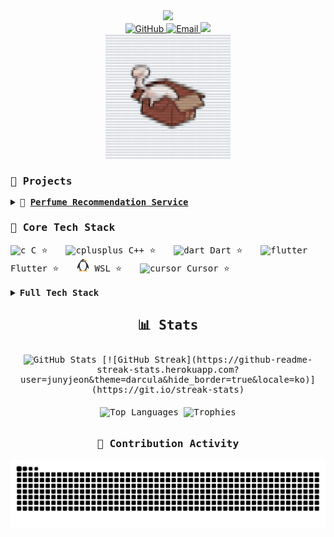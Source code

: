 <div align="center">
  <img src="https://capsule-render.vercel.app/api?type=waving&color=gradient&height=200&section=header&text=Juny%20Jeon&fontSize=70&animation=fadeIn&fontAlignY=38&desc=Developer%20from%20South%20Korea&descAlignY=55&descAlign=62" />
</div>

<div align="center">
  <a href="https://github.com/junyjeon" target="_blank">
    <img src="https://img.shields.io/badge/GitHub-181717?style=flat-square&logo=github&logoColor=white" alt="GitHub" />
  </a>
  <a href="mailto:jjy8479@naver.com" target="_blank">
    <img src="https://img.shields.io/badge/Email-EA4335?style=flat-square&logo=gmail&logoColor=white" alt="Email" />
  </a>
  <img src="https://visitor-badge.laobi.icu/badge?page_id=junyjeon.junyjeon&left_color=darkcyan&right_color=darkgrey"  />
</div>

<!-- <h3 align="center">👨‍💻 [Your title here]</h3>

<p align="center">
  <em>[Your introduction here]</em>
</p> -->

<samp>
<div align="center">
  <img height="200" src="./AsciiArt.svg"  />
</div>

<!--
###

<div align="center">
  <img src="https://img.shields.io/static/v1?message=LinkedIn&logo=linkedin&label=&color=0077B5&logoColor=white&labelColor=&style=for-the-badge" height="25" alt="linkedin logo"  />
  <img src="https://img.shields.io/static/v1?message=Youtube&logo=youtube&label=&color=FF0000&logoColor=white&labelColor=&style=for-the-badge" height="25" alt="youtube logo"  />
  <img src="https://img.shields.io/static/v1?message=Twitter&logo=twitter&label=&color=1DA1F2&logoColor=white&labelColor=&style=for-the-badge" height="25" alt="twitter logo"  />
</div>
-->
###

<!-- <h3 align="left">🚀 About Me</h3> -->
<!-- 
<p align="left">
  Your introduction will go here
</p> -->

<h3 align="left">💼 Projects</h3>

<details>
<summary><strong>🌸 <a href="https://github.com/junyjeon/preference">Perfume Recommendation Service</a></strong></summary>

<div>
  <img src="https://img.shields.io/badge/Flutter-02569B?style=flat&logo=flutter&logoColor=white" alt="Flutter"/>
  <img src="https://img.shields.io/badge/Neo4j-008CC1?style=flat&logo=neo4j&logoColor=white" alt="Neo4j"/>
  <img src="https://img.shields.io/badge/GPT--4-412991?style=flat&logo=openai&logoColor=white" alt="GPT-4"/>
</div>

  - 📱 Perfume recommendation app built with Flutter and Neo4j graph database
  - 🤖 Implemented keyword extraction from user reviews using GPT-4
  - 🔍 Created graph-based recommendation system using extracted keywords

  <b>Tech Stack:</b>
  - Flutter, Riverpod, go_router
  - Neo4j graph database, GPT-4 API
  - Material Design 3

  <b>Key Features:</b>
  - AI-powered review keyword extraction
  - Graph visualization of perfume relationships
  - Personalized recommendations based on semantic analysis
</details>

<h3 align="left">🔨 Core Tech Stack</h3>

<div align="left">
  <img src="https://cdn.jsdelivr.net/gh/devicons/devicon/icons/c/c-original.svg" height="20" alt="c" /> C ⭐
  <img width="12" />
  <img src="https://cdn.jsdelivr.net/gh/devicons/devicon/icons/cplusplus/cplusplus-original.svg" height="20" alt="cplusplus" /> C++ ⭐
  <img width="12" />
  <img src="https://cdn.jsdelivr.net/gh/devicons/devicon/icons/dart/dart-original.svg" height="20" alt="dart" /> Dart ⭐
  <img width="12" />
  <img src="https://cdn.jsdelivr.net/gh/devicons/devicon/icons/flutter/flutter-original.svg" height="20" alt="flutter" /> Flutter ⭐
  <img width="12" />
  <img src="https://raw.githubusercontent.com/twitter/twemoji/master/assets/svg/1f427.svg" height="20" alt="penguin" /> WSL ⭐
  <img width="12" />
  <img src="https://cursor.sh/brand/icon.svg" height="20" alt="cursor" /> Cursor ⭐
</div>
<br>

<details>
<summary><strong>Full Tech Stack</strong></summary>

Languages:
<div align="left">
  <img src="https://cdn.jsdelivr.net/gh/devicons/devicon/icons/c/c-original.svg" height="20" alt="c" /> C
  <img width="12" />
  <img src="https://cdn.jsdelivr.net/gh/devicons/devicon/icons/cplusplus/cplusplus-original.svg" height="20" alt="cplusplus" /> C++
  <img width="12" />
  <img src="https://cdn.jsdelivr.net/gh/devicons/devicon/icons/rust/rust-original.svg" height="20" alt="rust" /> Rust
  <img width="12" />
  <img src="https://cdn.jsdelivr.net/gh/devicons/devicon/icons/python/python-original.svg" height="20" alt="python" /> Python
  <img width="12" />
  <img src="https://cdn.jsdelivr.net/gh/devicons/devicon/icons/javascript/javascript-original.svg" height="20" alt="javascript" /> JavaScript
  <img width="12" />
  <img src="https://cdn.jsdelivr.net/gh/devicons/devicon/icons/typescript/typescript-original.svg" height="20" alt="typescript" /> TypeScript
  <img width="12" />
  <img src="https://cdn.jsdelivr.net/gh/devicons/devicon/icons/dart/dart-original.svg" height="20" alt="dart" /> Dart
</div>

LLM Models:
<div align="left">
  <img src="https://upload.wikimedia.org/wikipedia/commons/0/04/ChatGPT_logo.svg" height="20" alt="gpt4" /> GPT
  <img width="12" />
  <img src="./assets/claude-color.png" height="20" alt="claude" /> Claude
  <img width="12" />
  <img src="https://www.gstatic.com/lamda/images/favicon_v1_150160cddff7f294ce30.svg" height="20" alt="gemini" /> Gemini
  <img width="12" />
  <img src="./assets/ollama.png" height="20" alt="llama" /> Llama
  <img width="12" />
  <img src="https://play-lh.googleusercontent.com/d2zqBFBEymSZKaVg_dRo1gh3hBFn7_Kl9rO74xkDmnJeLgDW0MoJD3cUx0QzZN6jdsg=w240-h480-rw" height="20" alt="deepseek" /> Deepseek
  <img width="12" />
  <img src="https://x.com/favicon.ico" height="20" alt="grok" /> Grok
</div>

LLM Tools:
<div align="left">
  <img src="https://python.langchain.com/img/favicon.ico" height="20" alt="langchain" /> Langchain
  <img width="12" />
  <img src="https://smith.langchain.com/favicon.ico" height="20" alt="langsmith" /> LangSmith
</div>

Search Engines:
<div align="left">
  <img src="https://cdn.jsdelivr.net/gh/devicons/devicon/icons/elasticsearch/elasticsearch-original.svg" height="20" alt="elasticsearch" /> ElasticSearch
  <img width="12" />
  <img src="https://tantivy-search.github.io/logo/tantivy-logo.png" height="20" alt="tantivy" /> Tantivy
</div>

Frontend:
<div align="left">
  <img src="https://cdn.jsdelivr.net/gh/devicons/devicon/icons/html5/html5-original.svg" height="20" alt="html5" /> HTML5
  <img width="12" />
  <img src="https://cdn.jsdelivr.net/gh/devicons/devicon/icons/css3/css3-original.svg" height="20" alt="css3" /> CSS3
  <img width="12" />
  <img src="https://cdn.jsdelivr.net/gh/devicons/devicon/icons/react/react-original.svg" height="20" alt="react" /> React
  <img width="12" />
  <img src="https://cdn.jsdelivr.net/gh/devicons/devicon/icons/tailwindcss/tailwindcss-original-wordmark.svg" height="20" alt="tailwindcss" /> TailwindCSS
  <img width="12" />
  <img src="https://cdn.jsdelivr.net/gh/devicons/devicon/icons/bootstrap/bootstrap-original.svg" height="20" alt="bootstrap" /> Bootstrap
  <img width="12" />
  <img src="https://cdn.jsdelivr.net/gh/devicons/devicon/icons/flutter/flutter-original.svg" height="20" alt="flutter" /> Flutter
  <img width="12" />
  <img src="https://cdn.jsdelivr.net/gh/devicons/devicon/icons/electron/electron-original.svg" height="20" alt="electron" /> Electron
  <img width="12" />
  <img src="https://avatars.githubusercontent.com/u/54536011" height="20" alt="tauri" /> Tauri 2.0
</div>

Design Tools:
<div align="left">
  <img src="https://cdn.jsdelivr.net/gh/devicons/devicon/icons/figma/figma-original.svg" height="20" alt="figma" /> Figma
  <img width="12" />
  <img src="https://cdn.jsdelivr.net/gh/devicons/devicon/icons/sketch/sketch-original.svg" height="20" alt="sketch" /> Sketch
</div>

CMS:
<div align="left">
  <img src="https://cdn.jsdelivr.net/gh/devicons/devicon/icons/wordpress/wordpress-original.svg" height="20" alt="wordpress" /> WordPress
  <img width="12" />
  <img src="https://cdn.jsdelivr.net/gh/devicons/devicon/icons/webflow/webflow-original.svg" height="20" alt="webflow" /> Webflow
</div>

Backend:
<div align="left">
  <img src="https://cdn.jsdelivr.net/gh/devicons/devicon/icons/fastapi/fastapi-original.svg" height="20" alt="fastapi" /> FastAPI
  <img width="12" />
  <img src="https://cdn.jsdelivr.net/gh/devicons/devicon/icons/postgresql/postgresql-original.svg" height="20" alt="postgresql" /> PostgreSQL
  <img width="12" />
  <img src="https://cdn.jsdelivr.net/gh/devicons/devicon/icons/mysql/mysql-original.svg" height="20" alt="mysql" /> MySQL
  <img width="12" />
  <img src="https://cdn.jsdelivr.net/gh/devicons/devicon/icons/redis/redis-original.svg" height="20" alt="redis" /> Redis
</div>

Testing & Automation:
<div align="left">
  <img src="https://cdn.jsdelivr.net/gh/devicons/devicon/icons/selenium/selenium-original.svg" height="20" alt="selenium" /> Selenium
  <img width="12" />
  <img src="https://cdn.jsdelivr.net/gh/devicons/devicon/icons/python/python-original.svg" height="20" alt="bs4" /> BeautifulSoup4
  <img width="12" />
  <img src="https://raw.githubusercontent.com/twitter/twemoji/master/assets/svg/1f916.svg" height="20" alt="robot" /> MacroRecord
</div>

DevOps:
<div align="left">
  <img src="https://cdn.jsdelivr.net/gh/devicons/devicon/icons/git/git-original.svg" height="20" alt="git" /> Git
  <img width="12" />
  <img src="https://cdn.jsdelivr.net/gh/devicons/devicon/icons/cmake/cmake-original.svg" height="20" alt="make" /> Make
  <img width="12" />
  <img src="https://cdn.jsdelivr.net/gh/devicons/devicon/icons/docker/docker-original.svg" height="20" alt="docker" /> Docker
  <img width="12" />
  <img src="https://cdn.jsdelivr.net/gh/devicons/devicon/icons/amazonwebservices/amazonwebservices-plain-wordmark.svg" height="20" alt="aws" /> AWS
  <img width="12" />
  <img src="https://cdn.jsdelivr.net/gh/devicons/devicon/icons/nginx/nginx-original.svg" height="20" alt="nginx" /> Nginx
  <img width="12" />
  <img src="https://raw.githubusercontent.com/twitter/twemoji/master/assets/svg/1f427.svg" height="20" alt="penguin" /> WSL
</div>

IDEs & Editors:
<div align="left">
  <img src="https://cdn.jsdelivr.net/gh/devicons/devicon/icons/vim/vim-original.svg" height="20" alt="vim" /> Vim
  <img width="12" />
  <img src="https://cdn.jsdelivr.net/gh/devicons/devicon/icons/vscode/vscode-original.svg" height="20" alt="vscode" /> VSCode
  <img width="12" />
  <img src="./assets/cursor.png" height="20" alt="cursor" /> Cursor
  <img width="12" />
  <img src="https://cdn.jsdelivr.net/gh/devicons/devicon/icons/xcode/xcode-original.svg" height="20" alt="xcode" /> Xcode
</div>

Data Science:
<div align="left">
  <img src="https://cdn.jsdelivr.net/gh/devicons/devicon/icons/jupyter/jupyter-original.svg" height="20" alt="jupyter" /> Jupyter
</div>

Game Development:
<div align="left">
  <img src="https://cdn.jsdelivr.net/gh/devicons/devicon/icons/unrealengine/unrealengine-original.svg" height="20" alt="unrealengine" /> Unreal Engine 5
  <img width="12" />
  <img src="https://cdn.jsdelivr.net/gh/devicons/devicon/icons/unity/unity-original.svg" height="20" alt="unity" /> Unity 6
</div>

Operating Systems:
<div align="left">
  <img src="https://cdn.jsdelivr.net/gh/devicons/devicon/icons/linux/linux-original.svg" height="20" alt="linux" /> Linux
  <img width="12" />
  <img src="https://cdn.jsdelivr.net/gh/devicons/devicon/icons/ubuntu/ubuntu-plain.svg" height="20" alt="ubuntu" /> Ubuntu
  <img width="12" />
  <img src="https://cdn.jsdelivr.net/gh/devicons/devicon/icons/debian/debian-original.svg" height="20" alt="debian" /> Debian
  <img width="12" />
  <img src="https://cdn.jsdelivr.net/gh/devicons/devicon/icons/windows8/windows8-original.svg" height="20" alt="windows" /> Windows
  <img width="12" />
  <img src="https://cdn.jsdelivr.net/gh/devicons/devicon/icons/apple/apple-original.svg" height="20" alt="apple" /> macOS
</div>
</details>

###

<!-- <h3 align="left">🔥   My Stats :</h3> -->
<!--
###
<div align="center">
  <img src="https://raw.githubusercontent.com/maurodesouza/profile-readme-generator/master/src/assets/icons/social/instagram/default.svg" width="52" height="40" alt="instagram logo"  />
  <img src="https://raw.githubusercontent.com/maurodesouza/profile-readme-generator/master/src/assets/icons/social/slack/default.svg" width="52" height="40" alt="slack logo"  />
  <img src="https://raw.githubusercontent.com/maurodesouza/profile-readme-generator/master/src/assets/icons/social/discord/default.svg" width="52" height="40" alt="discord logo"  />
  <img src="https://raw.githubusercontent.com/maurodesouza/profile-readme-generator/master/src/assets/icons/social/linkedin/default.svg" width="52" height="40" alt="linkedin logo"  />
  <img src="https://raw.githubusercontent.com/maurodesouza/profile-readme-generator/master/src/assets/icons/social/medium/default.svg" width="52" height="40" alt="medium logo"  />
  <img src="https://raw.githubusercontent.com/maurodesouza/profile-readme-generator/master/src/assets/icons/social/unsplash/default.svg" width="52" height="40" alt="unsplash logo"  />
  <img src="https://raw.githubusercontent.com/maurodesouza/profile-readme-generator/master/src/assets/icons/social/codepen/default.svg" width="52" height="40" alt="codepen logo"  />
</div>
-->

###

<h2 align="center">📊 Stats</h2>

<div align="center">
  <div style="display: inline-block; margin: 10px;">
    <img src="https://github-readme-stats.vercel.app/api?username=junyjeon&show_icons=true&theme=dracula&hide_border=true" width="400" alt="GitHub Stats" />
    [![GitHub Streak](https://github-readme-streak-stats.herokuapp.com?user=junyjeon&theme=darcula&hide_border=true&locale=ko)](https://git.io/streak-stats)
  </div>
  <div style="display: inline-block; margin: 10px;">
    <img src="https://github-readme-stats.vercel.app/api/top-langs/?username=junyjeon&layout=compact&theme=dracula&hide_border=true" width="400" alt="Top Languages" />
    <img src="https://github-profile-trophy.vercel.app/?username=junyjeon&theme=dracula&no-frame=true&column=3&row=2" width="400" alt="Trophies" />
  </div>
</div>

<h3 align="center">🐍 Contribution Activity</h3>
<div align="center">
  <img alt="snake eating my contributions" src="https://raw.githubusercontent.com/junyjeon/junyjeon/output/snake.svg" />
</div>

###
</samp>
